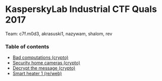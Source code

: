 # KasperskyLab Industrial CTF Quals 2017

Team: c7f.m0d3, akrasuski1, nazywam, shalom, rev

### Table of contents

* [Bad computations (crypto)](bad_computations)
* [Security home cameras (crypto)](cameras)
* [Decrypt the message (crypto)](decrypt_message)
* [Smart heater 1 (re/web)](heater_1)